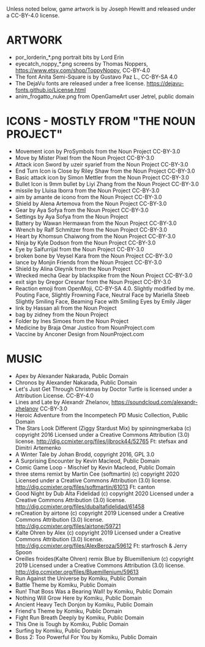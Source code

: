 
Unless noted below, game artwork is by Joseph Hewitt and released under
a CC-BY-4.0 license.

ARTWORK
=======

* por_lorderin_*.png portrait bits by Lord Erin
* eyecatch_noppy_*.png screens by Thomas Noppers, https://www.etsy.com/shop/ToppyNoppy, CC-BY-4.0
* The font Anita Semi-Square is by Gustavo Paz L., CC-BY-SA 4.0
* The DejaVu fonts are released under a free license. https://dejavu-fonts.github.io/License.html
* anim_frogatto_nuke.png from OpenGameArt user Jetrel, public domain

ICONS - MOSTLY FROM "THE NOUN PROJECT"
======================================

* Movement icon by ProSymbols from the Noun Project CC-BY-3.0
* Move by Mister Pixel from the Noun Project CC-BY-3.0
* Attack icon Sword by uzeir syarief from the Noun Project CC-BY-3.0
* End Turn Icon is Close by Riley Shaw from the Noun Project CC-BY-3.0
* Basic attack icon by Simon Mettler from the Noun Project CC-BY-3.0
* Bullet Icon is 9mm bullet by Liyi Zhang from the Noun Project CC-BY-3.0
* missile by Lluisa Iborra from the Noun Project CC-BY-3.0
* aim by amante de icono from the Noun Project CC-BY-3.0
* Shield by Alena Artemova from the Noun Project CC-BY-3.0
* Gear by Aya Sofya from the Noun Project CC-BY-3.0
* Settings by Aya Sofya from the Noun Project
* Battery by Wawan Hermawan from the Noun Project CC-BY-3.0
* Wrench by Ralf Schmitzer from the Noun Project CC-BY-3.0
* Heart by Khomsun Chaiwong from the Noun Project CC-BY-3.0
* Ninja by Kyle Dodson from the Noun Project CC-BY-3.0
* Eye by Saifurrijal from the Noun Project CC-BY-3.0
* broken bone by Veysel Kara from the Noun Project CC-BY-3.0
* lance by Monjin Friends from the Noun Project CC-BY-3.0
* Shield by Alina Oleynik from the Noun Project
* Wrecked mecha Gear by blackspike from the Noun Project CC-BY-3.0
* exit sign by Gregor Cresnar from the Noun Project CC-BY-3.0
* Reaction emoji from OpenMoji, CC-BY-SA 4.0. Slightly modified by me.
Pouting Face, Slightly Frowning Face, Neutral Face by Mariella Steeb
Slightly Smiling Face, Beaming Face with Smiling Eyes by Emily Jäger
* link by Hassan ali from the Noun Project
* bag by zidney from the Noun Project
* Folder by Ines Simoes from the Noun Project
* Medicine by Braja Omar Justico from NounProject.com
* Vaccine by Anconer Design from NounProject.com

MUSIC
=====

* Apex by Alexander Nakarada, Public Domain
* Chronos by Alexander Nakarada, Public Domain
* Let's Just Get Through Christmas by Doctor Turtle is licensed under a Attribution License. CC-BY-4.0
* Lines and Late by Alexandr Zhelanov, https://soundcloud.com/alexandr-zhelanov CC-BY-3.0
* Heroic Adventure from the Incompetech PD Music Collection, Public Domain
* The Stars Look Different (Ziggy Stardust Mix) by spinningmerkaba (c) copyright 2016 Licensed under a Creative Commons
 Attribution (3.0) license. http://dig.ccmixter.org/files/jlbrock44/52765 Ft: stefsax and Dimitri Artemenko
* A Winter Tale by Johan Brodd, copyright 2016, GPL 3.0
* A Surprising Encounter by Kevin Macleod, Public Domain
* Comic Game Loop - Mischief by Kevin Macleod, Public Domain
* three stems remixt by Martin Cee (softmartin) (c) copyright 2020 Licensed under a Creative Commons Attribution (3.0) license. http://dig.ccmixter.org/files/softmartin/61013 Ft: canton
* Good Night by Dub Alta Fidelidad (c) copyright 2020 Licensed under a Creative Commons Attribution (3.0) license. http://dig.ccmixter.org/files/dubaltafidelidad/61458 
* reCreation by airtone (c) copyright 2019 Licensed under a Creative Commons Attribution (3.0) license. http://dig.ccmixter.org/files/airtone/59721 
* Kalte Ohren by Alex (c) copyright 2019 Licensed under a Creative Commons Attribution (3.0) license. http://dig.ccmixter.org/files/AlexBeroza/59612 Ft: starfrosch & Jerry Spoon
* Oreilles froides(Kalte Ohren) remix Blue by Bluemillenium (c) copyright 2019 Licensed under a Creative Commons Attribution (3.0) license. http://dig.ccmixter.org/files/Bluemillenium/59613 
* Run Against the Universe by Komiku, Public Domain
* Battle Theme by Komiku, Public Domain
* Run! That Boss Was a Bearing Wall! by Komiku, Public Domain
* Nothing Will Grow Here by Komiku, Public Domain
* Ancient Heavy Tech Donjon by Komiku, Public Domain
* Friend's Theme by Komiku, Public Domain
* Fight Run Breath Deeply by Komiku, Public Domain
* This One is Tough by Komiku, Public Domain
* Surfing by Komiku, Public Domain
* Boss 2: Too Powerful For You by Komiku, Public Domain


